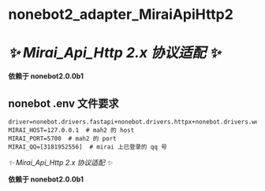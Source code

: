 # nonebot2_adapter_MiraiApiHttp2

# _✨ Mirai_Api_Http 2.x 协议适配 ✨_

**依赖于 nonebot2.0.0b1**

## nonebot .env 文件要求

```
driver=nonebot.drivers.fastapi+nonebot.drivers.httpx+nonebot.drivers.websockets
MIRAI_HOST=127.0.0.1  # mah2 的 host
MIRAI_PORT=5700  # mah2 的 port
MIRAI_QQ=[3181952556]  # mirai 上已登录的 qq 号
```
_✨ Mirai_Api_Http 2.x 协议适配 ✨_

**依赖于 nonebot2.0.0b1**
